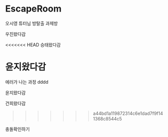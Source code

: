 # EscapeRoom
오시영 튜터님 방탈출 과제방

우진왔다감

<<<<<<< HEAD
승태왔다감

윤지왔다감
=======
에러가 나는 과정 dddd

윤지왔다감

건희왔다감
>>>>>>> a44bd1a119872314c6e1dad7f9f141368c8544c5

충돌확인하기
